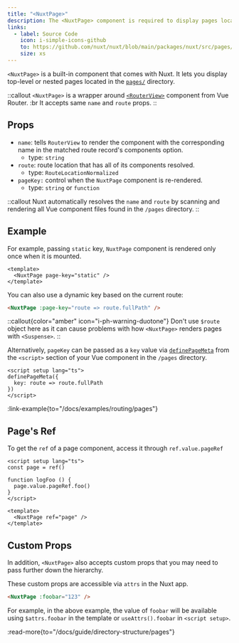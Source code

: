 ```yaml
---
title: "<NuxtPage>"
description: The <NuxtPage> component is required to display pages located in the pages/ directory.
links:
  - label: Source Code
    icon: i-simple-icons-github
    to: https://github.com/nuxt/nuxt/blob/main/packages/nuxt/src/pages/runtime/page.ts
    size: xs
---
```


`<NuxtPage>` is a built-in component that comes with Nuxt. It lets you display top-level or nested pages located in the [`pages/`](/docs/guide/directory-structure/pages) directory.

::callout
`<NuxtPage>` is a wrapper around [`<RouterView>`](https://router.vuejs.org/api/interfaces/RouterViewProps.html#interface-routerviewprops) component from Vue Router. :br
It accepts same `name` and `route` props.
::

## Props

- `name`: tells `RouterView` to render the component with the corresponding name in the matched route record's components option.
  - type: `string`
- `route`: route location that has all of its components resolved.
  - type: `RouteLocationNormalized`
- `pageKey:` control when the `NuxtPage` component is re-rendered.
  - type: `string` or `function`

::callout
Nuxt automatically resolves the `name` and `route` by scanning and rendering all Vue component files found in the `/pages` directory.
::

## Example

For example, passing `static` key, `NuxtPage` component is rendered only once when it is mounted.

```vue [app.vue]
<template>
  <NuxtPage page-key="static" />
</template>
```

You can also use a dynamic key based on the current route:

```html
<NuxtPage :page-key="route => route.fullPath" />
```

::callout{color="amber" icon="i-ph-warning-duotone"}
Don't use `$route` object here as it can cause problems with how `<NuxtPage>` renders pages with `<Suspense>`.
::

Alternatively, `pageKey` can be passed as a `key` value via [`definePageMeta`](/docs/api/utils/define-page-meta) from the `<script>` section of your Vue component in the `/pages` directory.

```vue [pages/my-page.vue]
<script setup lang="ts">
definePageMeta({
  key: route => route.fullPath
})
</script>
```

:link-example{to="/docs/examples/routing/pages"}

## Page's Ref

To get the `ref` of a page component, access it through `ref.value.pageRef`

````vue [app.vue]
<script setup lang="ts">
const page = ref()

function logFoo () {
  page.value.pageRef.foo()
}
</script>

<template>
  <NuxtPage ref="page" />
</template>
````

## Custom Props

In addition, `<NuxtPage>` also accepts custom props that you may need to pass further down the hierarchy.

These custom props are accessible via `attrs` in the Nuxt app.

```html
<NuxtPage :foobar="123" />
```

For example, in the above example, the value of `foobar` will be available using `$attrs.foobar` in the template or `useAttrs().foobar` in `<script setup>`.

:read-more{to="/docs/guide/directory-structure/pages"}

